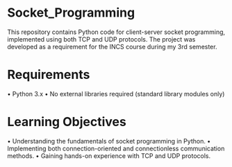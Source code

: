 # Socket_Programming

This repository contains Python code for client-server socket programming, implemented using both TCP and UDP protocols. The project was developed as a requirement for the INCS course during my 3rd semester.


# Requirements
• Python 3.x
• No external libraries required (standard library modules only)


# Learning Objectives
• Understanding the fundamentals of socket programming in Python.
• Implementing both connection-oriented and connectionless communication methods.
• Gaining hands-on experience with TCP and UDP protocols.

